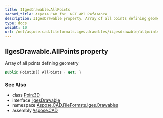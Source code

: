 ```yaml
---
title: IIgesDrawable.AllPoints
second_title: Aspose.CAD for .NET API Reference
description: IIgesDrawable property. Array of all points defining geometry
type: docs
weight: 10
url: /net/aspose.cad.fileformats.iges.drawables/iigesdrawable/allpoints/
---
```

## IIgesDrawable.AllPoints property

Array of all points defining geometry

```csharp
public Point3D[] AllPoints { get; }
```

### See Also

* class [Point3D](../../../aspose.cad.primitives/point3d/)
* interface [IIgesDrawable](../)
* namespace [Aspose.CAD.FileFormats.Iges.Drawables](../../../aspose.cad.fileformats.iges.drawables/)
* assembly [Aspose.CAD](../../../)


